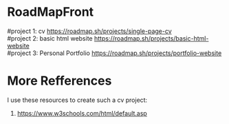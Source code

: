 # RoadMapFront
#project 1: cv
https://roadmap.sh/projects/single-page-cv 
<br />
#project 2: basic html website
https://roadmap.sh/projects/basic-html-website
<br />
#project 3: Personal Portfolio
https://roadmap.sh/projects/portfolio-website
# More Refferences
I use these resources to create such a cv project:
1)	https://www.w3schools.com/html/default.asp
